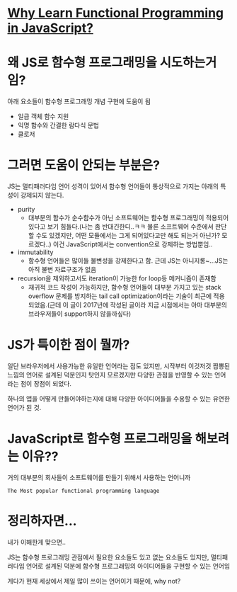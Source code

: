 # [Why Learn Functional Programming in JavaScript?](https://medium.com/javascript-scene/why-learn-functional-programming-in-javascript-composing-software-ea13afc7a257)

# 왜 JS로 함수형 프로그래밍을 시도하는거임?

아래 요소들이 함수형 프로그래밍 개념 구현에 도움이 됨

- 일급 객체 함수 지원
- 익명 함수와 간결한 람다식 문법
- 클로저

# 그러면 도움이 안되는 부분은?

JS는 멀티패러다임 언어 성격이 있어서 함수형 언어들이 통상적으로 가지는 아래의 특성이 강제되지 않는다.

- purity
  - 대부분의 함수가 순수함수가 아닌 소프트웨어는 함수형 프로그래밍이 적용되어 있다고 보기 힘들다.(나는 좀 반대긴한디..ㅋㅋ 물론 소프트웨어 수준에서 판단할 수도 있겠지만, 어떤 모듈에서는 그게 되어있다고만 해도 되는거 아닌가? 모르겠다..) 이건 JavaScript에서는 convention으로 강제하는 방법뿐임..
- immutability
  - 함수형 언어들은 많이들 불변성을 강제한다고 함. 근데 JS는 아니지롱~...JS는 아직 불변 자료구조가 없음
- recursion을 제외하고서도 iteration이 가능한 for loop등 메커니즘이 존재함
  - 재귀적 코드 작성이 가능하지만, 함수형 언어들이 대부분 가지고 있는 stack overflow 문제를 방지하는 tail call optimization이라는 기술이 최근에 적용되었음.(근데 이 글이 2017년에 작성된 글이라 지금 시점에서는 아마 대부분의 브라우저들이 support하지 않을까싶다)

# JS가 특이한 점이 뭘까?

일단 브라우저에서 사용가능한 유일한 언어라는 점도 있지만, 시작부터 이것저것 짬뽕된 느낌의 언어로 설계된 덕분인지 탓인지 모르겠지만 다양한 관점을 반영할 수 있는 언어라는 점이 장점이 되었다.

하나의 앱을 어떻게 만들어야하는지에 대해 다양한 아이디어들을 수용할 수 있는 유연한 언어가 된 것.

# JavaScript로 함수형 프로그래밍을 해보려는 이유??

거의 대부분의 회사들이 소프트웨어를 만들기 위해서 사용하는 언어니까

`The Most popular functional programming language`

# 정리하자면...

내가 이해한게 맞으면..

JS는 함수형 프로그래밍 관점에서 필요한 요소들도 있고 없는 요소들도 있지만, 멀티패러다임 언어로 설계된 덕분에 함수형 프로그래밍의 아이디어들을 구현할 수 있는 언어임

게다가 현재 세상에서 제일 많이 쓰이는 언어이기 때문에, why not?
